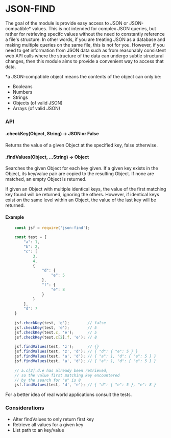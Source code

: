 # JSON-FIND

The goal of the module is provide easy access to JSON or JSON-compatible* values. This is not intended for complex JSON queries, but rather for retrieving specifc values without the need to constantly reference a file's structure. In other words, if you are treating JSON as a database and making multiple queries on the same file, this is not for you. However, if you need to get information from JSON data such as from reasonably consistent web API calls where the structure of the data can undergo subtle structural changes, then this module aims to provide a convenient way to access that data.

*a JSON-compatible object means the contents of the object can only be:
- Booleans
- Numbers
- Strings
- Objects (of valid JSON)
- Arrays (of valid JSON)


### API

#### .checkKey(Object, String) -> JSON or False

Returns the value of a given Object at the specified key, false otherwise.

#### .findValues(Object, ...String) -> Object
    
Searches the given Object for each key given. If a given key exists in the Object, its key/value pair
are copied to the resulting Object. If none are matched, an empty Object is returned.

If given an Object with multiple identical keys, the value of the first matching key found will be returned, ignoring the others. However, if identical keys exist on the same level within an Object, the value of the last key will be returned.


#### Example

```js    
    const jsf = require('json-find');

    const test = {
        "a": 1,
        "b": 2,
        "c": [
            3, 
            4, 
            {
                "d": {
                    "e": 5
                },
                "f": {
                    "e": 8
                }
            }
        ],
        "d": 7
    }
    
    jsf.checkKey(test, 'g');        // false
    jsf.checkKey(test, 'e');        // 5
    jsf.checkKey(test.c, 'e');      // 5
    jsf.checkKey(test.c[2].f, 'e'); // 8
    
    jsf.findValues(test, 'z');      // {}
    jsf.findValues(test, 'z', 'd'); // { "d": { "e": 5 } }
    jsf.findValues(test, 'a', 'd'); // { "a": 1, "d": { "e": 5 } }
    jsf.findValues(test, 'a', 'd'); // { "a": 1, "d": { "e": 5 } }
    
    // a.c[2].d.e has already been retrieved,
    // so the value first matching key encountered 
    // by the search for "e" is 8
    jsf.findValues(test, 'd', 'e'); // { "d": { "e": 5 }, "e": 8 }
```

For a better idea of real world applications consult the tests.


### Considerations
- Alter findValues to only return first key
- Retrieve all values for a given key
- List path to an key/value
